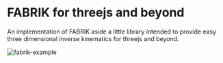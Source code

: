 # FABRIK for threejs and beyond
An implementation of FABRIK aside a little library intended to provide easy three dimensional inverse kinematics for threejs and beyond.

![fabrik-example](https://user-images.githubusercontent.com/40576412/52528036-3f9b2600-2ca1-11e9-944e-47b592f0910f.gif)
